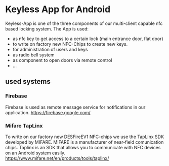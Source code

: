 # Keyless App for Android

Keyless-App is one of the three components of our multi-client capable nfc based locking system. 
The App is used: 

* as nfc key to get access to a certain lock (main entrance door, flat door)
* to write on factory new NFC-Chips to create new keys. 
* for administration of users and keys
* as radio bell system
* as component to open doors via remote control 
* ... 

## used systems

### Firebase 
Firebase is used as remote message service for notifications in our application. 
https://firebase.google.com/

### Mifare TapLinx
To write on our factory new DESFireEV1 NFC-chips we use the TapLinx SDK developed by MIFARE. 
MIFARE is a manufacturer of near-field comunication chips. Taplinx is an SDK that allows you to communicate with NFC devices on an Android system easily. 
https://www.mifare.net/en/products/tools/taplinx/
